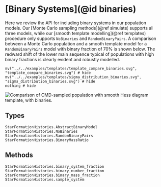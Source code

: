 # [Binary Systems](@id binaries)
Here we review the API for including binary systems in our population models. Our [Monte Carlo sampling methods](@ref simulate) supports all three models, while our [smooth template modelling](@ref templates) procedure only supports `NoBinaries` and `RandomBinaryPairs`. A comparison between a Monte Carlo population and a smooth template model for a `RandomBinaryPairs` model with binary fraction of 70% is shown below. The redward shift of the lower main sequence typical of populations with high binary fractions is clearly evident and robustly modelled.

```@example
mv("../../examples/templates/template_compare_binaries.svg", "template_compare_binaries.svg") # hide
mv("../../examples/templates/sigma_distribution_binaries.svg", "sigma_distribution_binaries.svg") # hide
nothing # hide
```

![Comparison of CMD-sampled population with smooth Hess diagram template, with binaries.](template_compare_binaries.svg)

## Types
```@docs
StarFormationHistories.AbstractBinaryModel
StarFormationHistories.NoBinaries
StarFormationHistories.RandomBinaryPairs
StarFormationHistories.BinaryMassRatio
```

## Methods
```@docs
StarFormationHistories.binary_system_fraction
StarFormationHistories.binary_number_fraction
StarFormationHistories.binary_mass_fraction
StarFormationHistories.sample_system
```